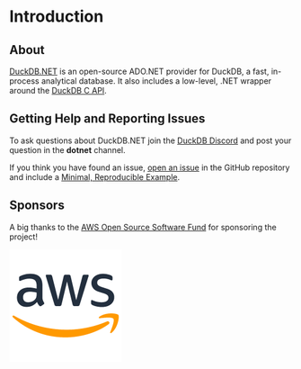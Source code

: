 # Introduction

## About

[DuckDB.NET](https://github.com/Giorgi/DuckDB.NET) is an open-source ADO.NET provider for DuckDB, a fast, in-process analytical database. It also includes a low-level, .NET wrapper around the [DuckDB C API](https://duckdb.org/docs/api/c/overview).

## Getting Help and Reporting Issues

To ask questions about DuckDB.NET join the [DuckDB Discord](https://discord.duckdb.org/) and post your question in the **dotnet** channel.

If you think you have found an issue, [open an issue](https://github.com/Giorgi/DuckDB.NET/issues/new) in the GitHub repository and include a [Minimal, Reproducible Example](https://stackoverflow.com/help/minimal-reproducible-example).

## Sponsors

A big thanks to the [AWS Open Source Software Fund](https://github.com/aws/dotnet-foss) for sponsoring the project!

[![AWS](/images/aws-logo-small.png)](https://github.com/aws/dotnet-foss)
